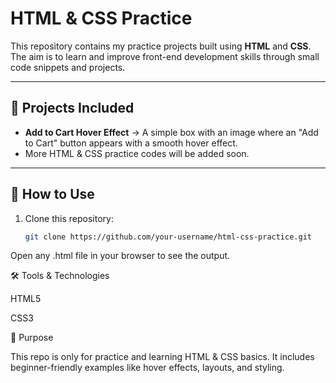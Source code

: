 # HTML & CSS Practice

This repository contains my practice projects built using **HTML** and **CSS**.  
The aim is to learn and improve front-end development skills through small code snippets and projects.

---

## 📂 Projects Included
- **Add to Cart Hover Effect** → A simple box with an image where an "Add to Cart" button appears with a smooth hover effect.  
- More HTML & CSS practice codes will be added soon.

---

## 🚀 How to Use
1. Clone this repository:
   ```bash
   git clone https://github.com/your-username/html-css-practice.git

Open any .html file in your browser to see the output.

🛠️ Tools & Technologies

HTML5

CSS3

📌 Purpose

This repo is only for practice and learning HTML & CSS basics.
It includes beginner-friendly examples like hover effects, layouts, and styling.


